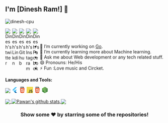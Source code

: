 ## I'm [Dinesh Ram!] 👋

<p align="left"> <img src="https://komarev.com/ghpvc/?username=dinesh-cpu&label=Views&color=blue&style=plastic" alt="dinesh-cpu" /> </p>

<a href="https://twitter.com/Dinesh16340461">
  <img align="left" alt="Dinesh's twitter" width="22px" src="https://cdn.jsdelivr.net/npm/simple-icons@v3/icons/twitter.svg" />
</a>
<a href="https://www.linkedin.com/in/dinesh-r-4989ba197/">
  <img align="left" alt="Dinesh's Linkdin" width="22px" src="https://cdn.jsdelivr.net/npm/simple-icons@v3/icons/linkedin.svg" />
</a>
<a href="https://github.com/dinesh-cpu">
  <img align="left" alt="Dinesh's Github" width="22px" src="https://cdn.jsdelivr.net/npm/simple-icons@v3/icons/github.svg" />
</a>

<a href="https://www.instagram.com/dineshram17/">
  <img align="left" alt="Dinesh's Instagram" width="22px" src="https://cdn.jsdelivr.net/npm/simple-icons@v3/icons/instagram.svg" />
</a>
<a href="https://www.facebook.com/profile.php?id=100029637431263">
  <img align="left" alt="Dinesh's Facebook" width="22px" src="https://cdn.jsdelivr.net/npm/simple-icons@v3/icons/facebook.svg" />
</a>


<br/>
<br/>



- 🔭 I’m currently working on [Go](https://golang.org/).
- 🌱 I’m currently learning more about Machine learning.
- 💬 Ask me about Web development or any tech related stuff.
- 😄 Pronouns: He/His
- ⚡ Fun :Love music and Circket.


**Languages and Tools:**  

<code><img height="20" src="https://cormachogan.com/wp-content/uploads/2019/03/mongo-db-logo.png"></code>
<code><img height="20" src="https://raw.githubusercontent.com/github/explore/80688e429a7d4ef2fca1e82350fe8e3517d3494d/topics/flutter/flutter.png"></code>
<code><img height="20" src="https://raw.githubusercontent.com/github/explore/80688e429a7d4ef2fca1e82350fe8e3517d3494d/topics/html/html.png"></code>
<code><img height="20" src="https://raw.githubusercontent.com/github/explore/80688e429a7d4ef2fca1e82350fe8e3517d3494d/topics/javascript/javascript.png"></code>
<code><img height="20" src="https://raw.githubusercontent.com/github/explore/80688e429a7d4ef2fca1e82350fe8e3517d3494d/topics/html/html.png"></code>
<code><img height="20" src="https://raw.githubusercontent.com/github/explore/80688e429a7d4ef2fca1e82350fe8e3517d3494d/topics/nodejs/nodejs.png"></code>    

<a href="https://github.com/dinesh-cpu">
  <img align="center" src="https://github-readme-stats.vercel.app/api/top-langs/?username=dinesh-cpu&theme=light&hide_langs_below=1" />
</a>
<a href="https://github.com/dinesh-cpu">
 <img align="center" src="https://github-readme-stats.vercel.app/api?username=dinesh-cpu&show_icons=true&theme=light&line_height=27" alt="Pawan's github stats"/>
</a>

<a href="https://github.com/dinesh-cpu/Waiting_page">
 <img align="center" src="https://github-readme-stats.vercel.app/api/pin/?username=dinesh-cpu&repo=Waiting_page&theme=light" />
</a>

<div align="center">

### Show some ❤️ by starring some of the repositories!

</div>

